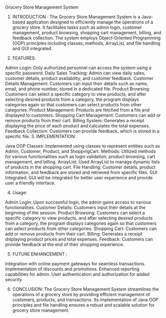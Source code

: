 Grocery Store Management System 

1. INTRODUCTION :
The Grocery Store Management System is a Java-based application designed to efficiently manage the operations of a grocery store. It facilitates tasks such as admin login, customer management, product browsing, shopping cart management, billing, and feedback collection. The system employs Object-Oriented Programming (OOP) principles including classes, methods, ArrayList, and file handling and GUI integrated.

2. FEATURES:

Admin Login: 
Only authorized personnel can access the system using a specific password.
Daily Sales Tracking:
Admin can view daily sales, customer details, product availability, and customer feedback.
Customer Details Management: 
Customers can input their details such as name, email, and phone number, stored in a dedicated file.
Product Browsing: 
Customers can select a specific category to view products, and after selecting desired products from a category, the program displays categories again so that customers can select products from other categories.
Product Management: 
Products are fetched from a file and displayed to customers.
Shopping Cart Management: 
Customers can add or remove products from their cart.
Billing System: 
Generates a receipt displaying the price of each product and calculates the total expenses.
Feedback Collection: 
Customers can provide feedback, which is stored in a specific file.
3. IMPLEMENTATION:

Java OOP Classes: 
Implemented using classes to represent entities such as Admin, Customer, Product, and ShoppingCart.
Methods: 
Utilized methods for various functionalities such as login validation, product browsing, cart management, and billing.
ArrayList: 
Used ArrayList to manage dynamic lists of products in the shopping cart.
File Handling: 
Customer details, product information, and feedback are stored and retrieved from specific files.
GUI Integrated: 
GUI will be integrated for better user experience and provide user a  friendly interface.

4. Usage:

Admin Login: Upon successful login, the admin gains access to various functionalities.
Customer Details: Customers input their details at the beginning of the session.
Product Browsing: Customers can select a specific category to view products, and after selecting desired products from a category, the program displays categories again so that customers can select products from other categories.
Shopping Cart: Customers can add or remove products from their cart.
Billing: Generates a receipt displaying product prices and total expenses.
Feedback: Customers can provide feedback at the end of their shopping experience.

5. FUTURE ENHANCEMENT : 

Integration with online payment gateways for seamless transactions.
Implementation of discounts and promotions.
Enhanced reporting capabilities for admin.
User authentication and authorization for added security.

6. CONCLUSION:
The Grocery Store Management System streamlines the operations of a grocery store by providing efficient management of customers, products, and transactions. Its implementation of Java OOP principles and file handling ensures a robust and scalable solution for grocery store management.

